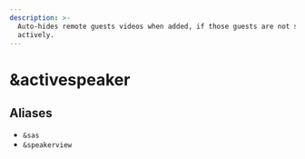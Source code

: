 ```yaml
---
description: >-
  Auto-hides remote guests videos when added, if those guests are not speaking
  actively.
---
```


# \&activespeaker

## Aliases

* `&sas`
* `&speakerview`
